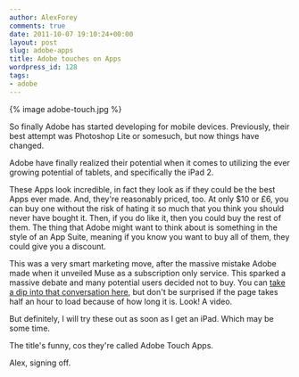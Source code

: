 ```yaml
---
author: AlexForey
comments: true
date: 2011-10-07 19:10:24+00:00
layout: post
slug: adobe-apps
title: Adobe touches on Apps
wordpress_id: 128
tags:
- adobe
---
```


{% image adobe-touch.jpg %}

So finally Adobe has started developing for mobile devices. Previously, their best attempt was Photoshop Lite or somesuch, but now things have changed.

Adobe have finally realized their potential when it comes to utilizing the ever growing potential of tablets, and specifically the iPad 2.

These Apps look incredible, in fact they look as if they could be the best Apps ever made. And, they're reasonably priced, too. At only $10 or £6, you can buy one without the risk of hating it so much that you think you should never have bought it. Then, if you do like it, then you could buy the rest of them. The thing that Adobe might want to think about is something in the style of an App Suite, meaning if you know you want to buy all of them, they could give you a discount.

This was a very smart marketing move, after the massive mistake Adobe made when it unveiled Muse as a subscription only service. This sparked a massive debate and many potential users decided not to buy. You can [take a dip into that conversation here](http://support.muse.adobe.com/muse/topics/why_is_muse_sold_by_subscription_only), but don't be surprised if the page takes half an hour to load because of how long it is. Look! A video.



But definitely, I will try these out as soon as I get an iPad. Which may be some time.

The title's funny, cos they're called Adobe Touch Apps.

Alex, signing off.
